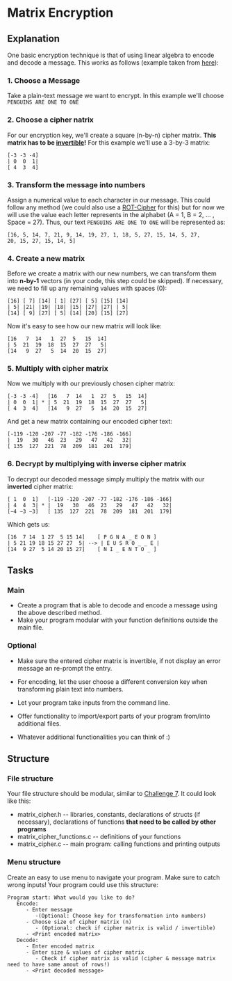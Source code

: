 # Matrix Encryption

## Explanation

One basic encryption technique is that of using linear algebra to encode and decode a message. This works as follows (example taken from [here](http://web.csulb.edu/~jchang9/m247/m247_fa11_David_Diego_Alissa_Daniel.pdf "CSU - Cryptography and Linear Algebra - McClelland, Perilla, Clark, Lopez")):

### 1. Choose a Message
Take a plain-text message we want to encrypt. In this example we'll choose  ```PENGUINS ARE ONE TO ONE```

### 2. Choose a cipher natrix
For our encryption key, we'll create a square (n-by-n) cipher matrix. **This matrix has to be [invertible](https://en.wikipedia.org/wiki/Invertible_matrix "Wikipedia.org - Invertible Matrix")!** For this example we'll use a 3-by-3 matrix:
``` 
[-3 -3 -4]
| 0  0  1|
[ 4  3  4]
```
### 3. Transform the message into numbers
Assign a numerical value to each character in our message. This could follow any method (we could also use a [ROT-Cipher](https://github.com/obitech/weekendpractice/blob/master/7/challenge.md "weekendpractice 7 - rotx.c") for this) but for now we will use the value each letter represents in the alphabet (A = 1, B = 2, ... , Space = 27). Thus, our text ```PENGUINS ARE ONE TO ONE``` will be represented as:
```
[16, 5, 14, 7, 21, 9, 14, 19, 27, 1, 18, 5, 27, 15, 14, 5, 27, 
20, 15, 27, 15, 14, 5]
```
### 4. Create a new matrix
Before we create a matrix with our new numbers, we can transform them into **n-by-1** vectors (in your code, this step could be skipped). If necessary, we need to fill up any remaining values with spaces (0):
```
[16] [ 7] [14] [ 1] [27] [ 5] [15] [14]
| 5| |21| |19| |18| |15| |27| |27| | 5|
[14] [ 9] [27] [ 5] [14] [20] [15] [27] 
````
Now it's easy to see how our new matrix will look like:
```
[16   7  14   1  27  5   15  14]
| 5  21  19  18  15  27  27   5|
[14   9  27   5  14  20  15  27]
```
### 5. Multiply with cipher matrix
Now we multiply with our previously chosen cipher matrix:
```
[-3 -3 -4]   [16   7  14   1  27  5   15  14]
| 0  0  1| * | 5  21  19  18  15  27  27   5|
[ 4  3  4]   [14   9  27   5  14  20  15  27]
```
And get a new matrix containing our encoded cipher text:
```
[-119 -120 -207 -77 -182 -176 -186 -166]
|  19   30   46  23   29   47   42   32|
[ 135  127  221  78  209  181  201  179]
```
### 6. Decrypt by multiplying with inverse cipher matrix
To decrypt our decoded message simply multiply the matrix with our **inverted** cipher matrix:
```
[ 1  0  1]   [-119 -120 -207 -77 -182 -176 -186 -166]
| 4  4  3| * |  19   30   46  23   29   47   42   32|
[−4 −3 −3]   [ 135  127  221  78  209  181  201  179]
```
Which gets us:
```
[16  7 14  1 27  5 15 14]    [ P G N A _ E O N ]
| 5 21 19 18 15 27 27  5| --> | E U S R O _ _ E |
[14  9 27  5 14 20 15 27]    [ N I _ E N T O _ ]
```

## Tasks
### Main
* Create a program that is able to decode and encode a message using the above described method.
* Make your program modular with your function definitions outside the main file.
### Optional
* Make sure the entered cipher matrix is invertible, if not display an error message an re-prompt the entry.
* For encoding, let the user choose a different conversion key when transforming plain text into numbers.
* Let your program take inputs from the command line.

* Offer functionality to import/export parts of your program from/into additional files.
* Whatever additional functionalities you can think of :) 

## Structure

### File structure
Your file structure should be modular, similar to [Challenge 7](https://github.com/obitech/weekendpractice/blob/master/7/challenge.md). It could look like this:
* matrix_cipher.h -- libraries, constants,  declarations of structs (if necessary), declarations of functions **that need to be called by other programs**
* matrix_cipher_functions.c -- definitions of your functions
* matrix_cipher.c -- main program: calling functions and printing outputs

### Menu structure
Create an easy to use menu to navigate your program. Make sure to catch wrong inputs! Your program could use this structure:
```
Program start: What would you like to do?
   Encode:
      - Enter message
         -(Optional: Choose key for transformation into numbers) 
      - Choose size of cipher matrix (n)
         - (Optional: check if cipher matrix is valid / invertible)
      - <Print encoded matrix>
   Decode:
      - Enter encoded matrix
      - Enter size & values of cipher matrix
         - Check if cipher matrix is valid (cipher & message matrix need to have same amout of rows!)
      - <Print decoded message>
```
